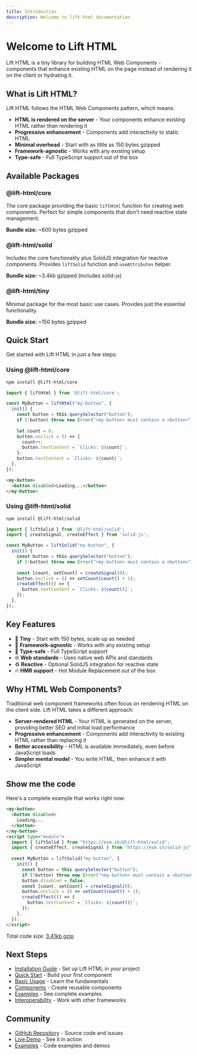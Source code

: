 ```yaml
---
title: Introduction
description: Welcome to lift-html documentation
---
```


# Welcome to Lift HTML

Lift HTML is a tiny library for building HTML Web Components - components that enhance existing HTML on the page instead of rendering it on the client or hydrating it.

## What is Lift HTML?

Lift HTML follows the HTML Web Components pattern, which means:

- **HTML is rendered on the server** - Your components enhance existing HTML rather than rendering it
- **Progressive enhancement** - Components add interactivity to static HTML
- **Minimal overhead** - Start with as little as 150 bytes gzipped
- **Framework-agnostic** - Works with any existing setup
- **Type-safe** - Full TypeScript support out of the box

## Available Packages

### @lift-html/core
The core package providing the basic `liftHtml` function for creating web components. Perfect for simple components that don't need reactive state management.

**Bundle size:** ~600 bytes gzipped

### @lift-html/solid
Includes the core functionality plus SolidJS integration for reactive components. Provides `liftSolid` function and `useAttributes` helper.

**Bundle size:** ~3.4kb gzipped (includes solid-js)

### @lift-html/tiny
Minimal package for the most basic use cases. Provides just the essential functionality.

**Bundle size:** ~150 bytes gzipped

## Quick Start

Get started with Lift HTML in just a few steps:

### Using @lift-html/core

```bash
npm install @lift-html/core
```

```javascript
import { liftHtml } from '@lift-html/core';

const MyButton = liftHtml("my-button", {
  init() {
    const button = this.querySelector("button");
    if (!button) throw new Error("<my-button> must contain a <button>");
    
    let count = 0;
    button.onclick = () => {
      count++;
      button.textContent = `Clicks: ${count}`;
    };
    button.textContent = `Clicks: ${count}`;
  },
});
```

```html
<my-button>
  <button disabled>Loading...</button>
</my-button>
```

### Using @lift-html/solid

```bash
npm install @lift-html/solid
```

```javascript
import { liftSolid } from '@lift-html/solid';
import { createSignal, createEffect } from 'solid-js';

const MyButton = liftSolid("my-button", {
  init() {
    const button = this.querySelector("button");
    if (!button) throw new Error("<my-button> must contain a <button>");
    
    const [count, setCount] = createSignal(0);
    button.onclick = () => setCount(count() + 1);
    createEffect(() => {
      button.textContent = `Clicks: ${count()}`;
    });
  },
});
```

## Key Features

- 🚀 **Tiny** - Start with 150 bytes, scale up as needed
- 🔧 **Framework-agnostic** - Works with any existing setup
- 🎯 **Type-safe** - Full TypeScript support
- 🌐 **Web standards** - Uses native web APIs and standards
- ♻️ **Reactive** - Optional SolidJS integration for reactive state
- 🔥 **HMR support** - Hot Module Replacement out of the box

## Why HTML Web Components?

Traditional web component frameworks often focus on rendering HTML on the client side. Lift HTML takes a different approach:

- **Server-rendered HTML** - Your HTML is generated on the server, providing better SEO and initial load performance
- **Progressive enhancement** - Components add interactivity to existing HTML rather than replacing it
- **Better accessibility** - HTML is available immediately, even before JavaScript loads
- **Simpler mental model** - You write HTML, then enhance it with JavaScript

## Show me the code

Here's a complete example that works right now:

```html
<my-button>
  <button disabled>
    Loading...
  </button>
</my-button>
<script type="module">
  import { liftSolid } from "https://esm.sh/@lift-html/solid";
  import { createEffect, createSignal } from "https://esm.sh/solid-js";
  
  const MyButton = liftSolid("my-button", {
    init() {
      const button = this.querySelector("button");
      if (!button) throw new Error("<my-button> must contain a <button>");
      button.disabled = false;
      const [count, setCount] = createSignal(0);
      button.onclick = () => setCount(count() + 1);
      createEffect(() => {
        button.textContent = `Clicks: ${count()}`;
      });
    },
  });
</script>
```

Total code size: [3.41kb gzip](https://bundlejs.com/?q=https%3A%2F%2Fesm.sh%2F%40lift-html%2Fsolid%2Chttps%3A%2F%2Fesm.sh%2Fsolid-js&treeshake=%5B%7BliftSolid%7D%5D%2C%5B%7BcreateSignal%2CcreateEffect%7D%5D&share=PTAEBMFMDMEsDtKgIagMYFcDOAXA9gLaiQA2kBk8OAUKMQB4AOeATjunvLqALICeAIQw588UAF5QJWNBwBlPNPAAKAEQE%2BAWgBGw0aoA0oAN606oBLBzKAlCbPmOXdrpGcJoHAAtYWAHQAjhiQLHxypJBo%2BCxqrvo2ANwO5jKgygCEcZx23ix4AO6giIUAoix5MaoAPBo6epwAfKAE2OxonDjICCigVVnwDaqJyXT9fuC%2ByNpk4B7QyCRYkEmOdO3OoADa7RhURks4AMJ4uzgAuh5oLJDIOJBysADm8AvKAAzDq6BjnGjSaABrDy2CRNA7HU7KHZUEEAalAAEZPqsrjc7iVoNBItYQeImqYvqN6vA-Hd6EcOpR2JIAAaHf4ArAALlAABJjNDrDYAL40larbnIujcgxmQUJIA)

## Next Steps

- [Installation Guide](/getting-started/installation/) - Set up Lift HTML in your project
- [Quick Start](/getting-started/quick-start/) - Build your first component
- [Basic Usage](/guides/basic-usage/) - Learn the fundamentals
- [Components](/guides/components/) - Create reusable components
- [Examples](/guides/example/) - See complete examples
- [Interoperability](/guides/interoperability/) - Work with other frameworks

## Community

- [GitHub Repository](https://github.com/JLarky/lift-html) - Source code and issues
- [Live Demo](https://lift-html-solid-demo.netlify.app/) - See it in action
- [Examples](https://github.com/JLarky/lift-html/tree/main/examples) - Code examples and demos
